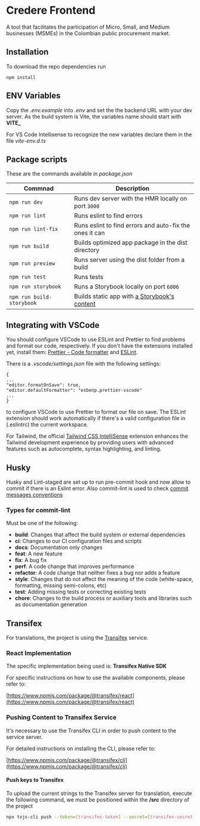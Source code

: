 # Credere Frontend

A tool that facilitates the participation of Micro, Small, and Medium businesses (MSMEs) in the Colombian public procurement market.

## Installation

To download the repo dependencies run

```
npm install
```

## ENV Variables

Copy the _.env.example_ into _.env_ and set the the backend URL with your dev server.
As the build system is Vite, the variables name should start with **VITE\_**

For VS Code Intellisense to recognize the new variables declare them in the file _vite-env.d.ts_

## Package scripts

These are the commands available in _package.json_

| Commnad                   | Description                                                                                                   |
| ------------------------- | ------------------------------------------------------------------------------------------------------------- |
| `npm run dev`             | Runs dev server with the HMR locally on port `3000`                                                           |
| `npm run lint`            | Runs eslint to find errors                                                                                    |
| `npm run lint-fix`        | Runs eslint to find errors and auto-fix the ones it can                                                       |
| `npm run build`           | Builds optimized app package in the dist directory                                                            |
| `npm run preview`         | Runs server using the dist folder from a build                                                                |
| `npm run test`            | Runs tests                                                                                                    |
| `npm run storybook`       | Runs a Storybook locally on port `6006`                                                                       |
| `npm run build-storybook` | Builds static app with [a Storybook's content](https://storybook.js.org/docs/react/sharing/publish-storybook) |

## Integrating with VSCode

You should configure VSCode to use ESLint and Prettier to find problems and format our code, respectively. If you don't have the extensions installed yet, install them: [Prettier - Code formatter](https://marketplace.visualstudio.com/items?itemName=esbenp.prettier-vscode) and [ESLint](https://marketplace.visualstudio.com/items?itemName=dbaeumer.vscode-eslint).

There is a _.vscode/settings.json_ file with the following settings:

```
{
...
"editor.formatOnSave": true,
"editor.defaultFormatter": "esbenp.prettier-vscode"
...
}
```

to configure VSCode to use Prettier to format our file on save.
The ESLint extension should work automatically if there's a valid configuration file in (.eslintrc) the current workspace.

For Tailwind, the official [Tailwind CSS IntelliSense](https://marketplace.visualstudio.com/items?itemName=bradlc.vscode-tailwindcss) extension enhances the Tailwind development experience by providing users with advanced features such as autocomplete, syntax highlighting, and linting.

## Husky

Husky and Lint-staged are set up to run pre-commit hook and now allow to commit if there is an Eslint error.
Also commit-lint is used to check [commit messages conventions](https://www.conventionalcommits.org/en/v1.0.0/)

### Types for commit-lint

Must be one of the following:

- **build**: Changes that affect the build system or external dependencies
- **ci**: Changes to our CI configuration files and scripts
- **docs**: Documentation only changes
- **feat**: A new feature
- **fix**: A bug fix
- **perf**: A code change that improves performance
- **refactor**: A code change that neither fixes a bug nor adds a feature
- **style**: Changes that do not affect the meaning of the code (white-space, formatting, missing semi-colons, etc)
- **test**: Adding missing tests or correcting existing tests
- **chore**: Changes to the build process or auxiliary tools and libraries such as documentation generation

## Transifex

For translations, the project is using the [Transifex](https://developers.transifex.com/docs/javascript-sdk-setup) service.

### React Implementation

The specific implementation being used is: **Transifex Native SDK**

For specific instructions on how to use the available components, please refer to:

[https://www.npmjs.com/package/@transifex/react](https://www.npmjs.com/package/@transifex/react)

### Pushing Content to Transifex Service

It's necessary to use the Transifex CLI in order to push content to the service server.

For detailed instructions on installing the CLI, please refer to:

[https://www.npmjs.com/package/@transifex/cli](https://www.npmjs.com/package/@transifex/cli)

#### Push keys to Transifex

To upload the current strings to the Transifex server for translation, execute the following command, we must be positioned within the **/src** directory of the project

```bash
npx txjs-cli push --token=[transifex-token] --secret=[transifex-secret]
```
